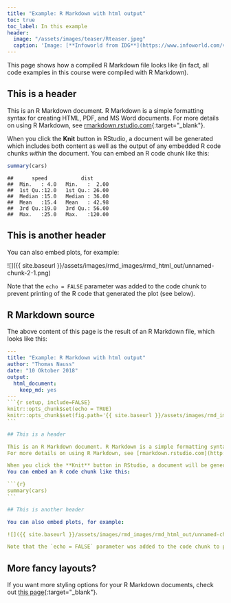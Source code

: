 ```yaml
---
title: "Example: R Markdown with html output"
toc: true
toc_label: In this example
header:
  image: "/assets/images/teaser/Rteaser.jpeg"
  caption: 'Image: [**Infoworld from IDG**](https://www.infoworld.com/video/series/8563/do-more-with-r){:target="_blank"}'
---
```


This page shows how a compiled R Markdown file looks like (in fact, all code examples in this course were compiled with R Markdown).

## This is a header

This is an R Markdown document. R Markdown is a simple formatting syntax for creating HTML, PDF, and MS Word documents. 
For more details on using R Markdown, see [rmarkdown.rstudio.com](http://rmarkdown.rstudio.com){:target="_blank"}.

When you click the **Knit** button in RStudio, a document will be generated which includes both content as well as the output of any embedded R code chunks *within* the document.
You can embed an R code chunk like this:


```r
summary(cars)
```

```
##      speed           dist       
##  Min.   : 4.0   Min.   :  2.00  
##  1st Qu.:12.0   1st Qu.: 26.00  
##  Median :15.0   Median : 36.00  
##  Mean   :15.4   Mean   : 42.98  
##  3rd Qu.:19.0   3rd Qu.: 56.00  
##  Max.   :25.0   Max.   :120.00
```


## This is another header

You can also embed plots, for example:

![]({{ site.baseurl }}/assets/images/rmd_images/rmd_html_out/unnamed-chunk-2-1.png)<!-- -->

Note that the `echo = FALSE` parameter was added to the code chunk to prevent printing of the R code that generated the plot (see below).


## R Markdown source
The above content of this page is the result of an R Markdown file, which looks like this:


``````yaml
---
title: "Example: R Markdown with html output"
author: "Thomas Nauss"
date: "10 Oktober 2018"
output: 
  html_document: 
    keep_md: yes
---
```{r setup, include=FALSE}
knitr::opts_chunk$set(echo = TRUE)
knitr::opts_chunk$set(fig.path='{{ site.baseurl }}/assets/images/rmd_images/rmd_html_out/')
```

## This is a header

This is an R Markdown document. R Markdown is a simple formatting syntax for creating HTML, PDF, and MS Word documents. 
For more details on using R Markdown, see [rmarkdown.rstudio.com](http://rmarkdown.rstudio.com){:target="_blank"}.

When you click the **Knit** button in RStudio, a document will be generated which includes both content as well as the output of any embedded R code chunks *within* the document.
You can embed an R code chunk like this:

```{r}
summary(cars)
```

## This is another header

You can also embed plots, for example:

![]({{ site.baseurl }}/assets/images/rmd_images/rmd_html_out/unnamed-chunk-2-1.png)<!-- -->

Note that the `echo = FALSE` parameter was added to the code chunk to prevent printing of the R code that generated the plot (see below).

``````

## More fancy layouts?

If you want more styling options for your R Markdown documents, 
check out [this page](https://geomoer.github.io/moer-base-r/unit99/sl03_css.html){:target="_blank"}.




